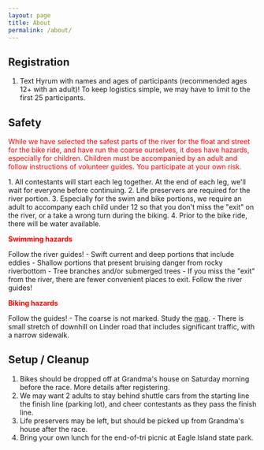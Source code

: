 ```yaml
---
layout: page
title: About
permalink: /about/
---
```


<amp-img width="600" height="300" layout="responsive" src="https://mk0completetrid5cejy.kinstacdn.com/wp-content/uploads/kids-running-1024x417.jpg"></amp-img>
## Registration
1. Text Hyrum with names and ages of participants (recommended ages 12+ with an adult)!  To keep logistics simple, we may have to limit to the first 25 participants.

## Safety
<p style="color:red">While we have selected the safest parts of the river for the float and street for the bike ride, and have run the coarse ourselves, it does have hazards, especially for children.  Children must be accompanied by an adult and follow instructions of volunteer guides.  You participate at your own risk.</p>
1. All contestants will start each leg together.  At the end of each leg, we'll wait for everyone before continuing.
2. Life preservers are required for the river portion.
3. Especially for the swim and bike portions, we require an adult to accompany each child under 12 so that you don't miss the "exit" on the river, or a take a wrong turn during the biking.
4. Prior to the bike ride, there will be water available.
<p style="color:red"><b>Swimming hazards</b></p>
Follow the river guides!
- Swift current and deep portions that include eddies
- Shallow portions that present bruising danger from rocky riverbottom
- Tree branches and/or submerged trees
- If you miss the "exit" from the river, there are fewer convenient places to exit.  Follow the river guides!
<p style="color:red"><b>Biking hazards</b></p>
Follow the guides!
- The coarse is not marked.  Study the <a href="https://onthegomap.com/?m=s&u=mi&w%5B%5D=Routes+may+not+be+suitable+for+public+use.&c%5B%5D=Route+data+%C2%A92021+On+The+Go+Map%2C+OpenStreetMap+Contributors&d=5656&f=49d1da01ae&n=1&dm=1&context=share&r2=Y_ng8%7EckcMJt1F9X20X1AIW3Aq12o3Fi3Fc37s24g24c44c3Cu9h52X20b20Z52D0x40T0b92l20P00X23X13j17R0XA0N2r26t1Gj2g1h5Ep18f1CFUj3FJd1n1z1t2X1x1Pr2Bd21b8Cj30x33f1F%7E2Hf20d1Cf1Mt1g3f6a1d2a1h28X1AV4%7E10t50f18b1EX1g1l26R6Z12v46f1Kp1a1f2k1j1SVOv18r10h28L1%7E21r1o20u22w40cA8q12W32W10M2w11K24i98UAKq1_1c1u1Su1Gc1Gi1Ie28_20_19_1Fw11W10M0LAKOEi20y14U8yA8i21yAFo11w20m50g51e30e10g31_61g232e60Y52_66sD4Y53c2PW2Vy1Fw11y13c19M">map</a>. 
- There is small stretch of downhill on Linder road that includes significant traffic, with a narrow sidewalk.


## Setup / Cleanup
1. Bikes should be dropped off at Grandma's house on Saturday morning before the race.  More details after registering.
2. We may want 2 adults to stay behind shuttle cars from the starting line the finish line (parking lot), and cheer contestants as they pass the finish line.
3. Life preservers may be left, but should be picked up from Grandma's house after the race.
4. Bring your own lunch for the end-of-tri picnic at Eagle Island state park.
